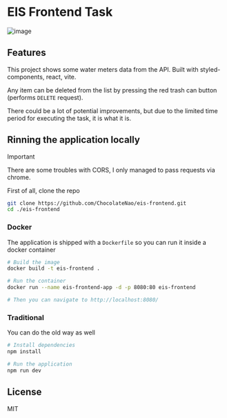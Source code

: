 # EIS Frontend Task

![image](https://github.com/ChocolateNao/eis-frontend/assets/117908355/0e75985b-756b-412a-b0aa-8238336d87b2)

## Features

This project shows some water meters data from the API. Built with styled-components, react, vite.

Any item can be deleted from the list by pressing the red trash can button (performs `DELETE` request).

There could be a lot of potential improvements, but due to the limited time period for executing the task, it is what it is.

## Rinning the application locally

> [!IMPORTANT]
> There are some troubles with CORS, I only managed to pass requests via chrome.

First of all, clone the repo

```bash
git clone https://github.com/ChocolateNao/eis-frontend.git
cd ./eis-frontend
```
### Docker

The application is shipped with a `Dockerfile` so you can run it inside a docker container

```bash
# Build the image
docker build -t eis-frontend .

# Run the container
docker run --name eis-frontend-app -d -p 8080:80 eis-frontend

# Then you can navigate to http://localhost:8080/
```

### Traditional

You can do the old way as well

```bash
# Install dependencies
npm install

# Run the application
npm run dev
```

## License

MIT
